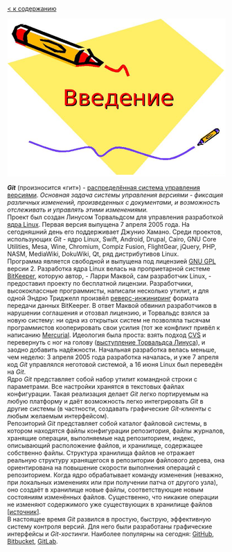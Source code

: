 [< к содержанию](./readme.md)


![intro-book](./assets/intro.png)

***Git*** (произносится «гит») - [распределённая система управления версиями](https://ru.wikipedia.org/wiki/Система_управления_версиями). *Основная задача системы управления версиями - фиксация различных изменений, произведенных с документами, и возможность отслеживать и управлять этими изменениями.*  
Проект был создан Линусом Торвальдсом для управления разработкой [ядра Linux](https://ru.wikipedia.org/wiki/Ядро_Linux). Первая версия выпущена 7 апреля 2005 года. На сегодняшний день его поддерживает Джунио Хамано. Среди проектов, использующих *Git* - ядро Linux, Swift, Android, Drupal, Cairo, GNU Core Utilities, Mesa, Wine, Chromium, Compiz Fusion, FlightGear, jQuery, PHP, NASM, MediaWiki, DokuWiki, Qt, ряд дистрибутивов Linux.  
Программа является свободной и выпущена под лицензией [GNU GPL](https://ru.wikipedia.org/wiki/GNU_General_Public_License) версии 2. Разработка ядра Linux велась на проприетарной системе [BitKeeper](https://ru.wikipedia.org/w/index.php?title=BitKeeper&action=edit&redlink=1), которую автор, - Ларри Маквой, сам разработчик Linux, - предоставил проекту по бесплатной лицензии. Разработчики, высококлассные программисты, написали несколько утилит, и для одной Эндрю Триджелл произвёл [реверс-инжиниринг](https://ru.wikipedia.org/wiki/Обратная_разработка) формата передачи данных BitKeeper. В ответ Маквой обвинил разработчиков в нарушении соглашения и отозвал лицензию, и Торвальдс взялся за новую систему: ни одна из открытых систем не позволяла тысячам программистов кооперировать свои усилия (тот же конфликт привёл к написанию [Mercurial](https://ru.wikipedia.org/wiki/Mercurial). Идеология была проста: взять подход [CVS](https://ru.wikipedia.org/wiki/CVS) и перевернуть с ног на голову ([выступление Торвальдса Линуса](https://www.youtube.com/watch?v=4XpnKHJAok8)), и заодно добавить надёжности. Начальная разработка велась меньше, чем неделю: 3 апреля 2005 года разработка началась, и уже 7 апреля код *Git* управлялся неготовой системой, а 16 июня Linux был переведён на *Git*.  
Ядро *Git* представляет собой набор утилит командной строки с параметрами. Все настройки хранятся в текстовых файлах конфигурации. Такая реализация делает *Git* легко портируемым на любую платформу и даёт возможность легко интегрировать *Git* в другие системы (в частности, создавать графические *Git-клиенты* с любым желаемым интерфейсом).  
Репозиторий *Git* представляет собой каталог файловой системы, в котором находятся файлы конфигурации репозитория, файлы журналов, хранящие операции, выполняемые над репозиторием, индекс, описывающий расположение файлов, и хранилище, содержащее собственно файлы. Структура хранилища файлов не отражает реальную структуру хранящегося в репозитории файлового дерева, она ориентирована на повышение скорости выполнения операций с репозиторием. Когда ядро обрабатывает команду изменения (неважно, при локальных изменениях или при получении патча от другого узла), оно создаёт в хранилище новые файлы, соответствующие новым состояниям изменённых файлов. Существенно, что никакие операции не изменяют содержимого уже существующих в хранилище файлов [[источник](https://ru.wikipedia.org/wiki/Git#cite_note-10)].  
В настоящее время *Git* развился в простую, быструю, эффективную систему контроля версий. Для него были разработаны графические интерфейсы и *Git-хостинги*. Наиболее популярны на сегодня: [GitHub](https://github.com/), [Bitbucket](https://bitbucket.org/), [GitLab](https://about.gitlab.com/).
